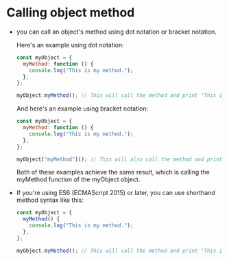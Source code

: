 # Calling object method

- you can call an object's method using dot notation or bracket notation.

  Here's an example using dot notation:

  ```javascript
  const myObject = {
    myMethod: function () {
      console.log("This is my method.");
    },
  };

  myObject.myMethod(); // This will call the method and print "This is my method."
  ```

  And here's an example using bracket notation:

  ```javascript
  const myObject = {
    myMethod: function () {
      console.log("This is my method.");
    },
  };

  myObject["myMethod"](); // This will also call the method and print "This is my method."
  ```

  Both of these examples achieve the same result, which is calling the myMethod function of the myObject object.

- If you're using ES6 (ECMAScript 2015) or later, you can use shorthand method syntax like this:

  ```javascript
  const myObject = {
    myMethod() {
      console.log("This is my method.");
    },
  };

  myObject.myMethod(); // This will call the method and print "This is my method."
  ```
